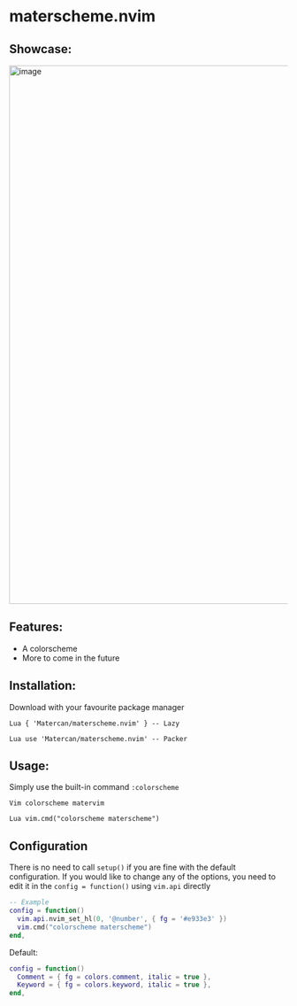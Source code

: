 # materscheme.nvim

## Showcase:
<img width="1870" height="973" alt="image" src="https://github.com/user-attachments/assets/2dbf450b-65d4-41e8-b2d0-10806d0d97d7" />

## Features:
- A colorscheme
- More to come in the future

## Installation:
Download with your favourite package manager

```Lua { 'Matercan/materscheme.nvim' } -- Lazy ```

```Lua use 'Matercan/materscheme.nvim' -- Packer ```

## Usage:
Simply use the built-in command ``:colorscheme``

```Vim colorscheme matervim ```

```Lua vim.cmd("colorscheme materscheme") ```

## Configuration
There is no need to call ``setup()`` if you are fine with the default configuration.
If you would like to change any of the options, you need to edit it in the ``config = function()`` using ``vim.api`` directly

```lua
-- Example
config = function()
  vim.api.nvim_set_hl(0, '@number', { fg = '#e933e3' })
  vim.cmd("colorscheme materscheme")
end,
```

Default:
```lua
config = function()
  Comment = { fg = colors.comment, italic = true },
  Keyword = { fg = colors.keyword, italic = true },
end,
```
